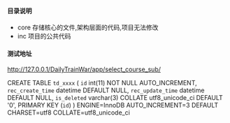#### 目录说明
- core 存储核心的文件,架构层面的代码,项目无法修改
- inc 项目的公共代码


#### 测试地址
http://127.0.0.1/DailyTrainWar/app/select_course_sub/


CREATE TABLE `td_xxxx` (
  `id` int(11) NOT NULL AUTO_INCREMENT,
  `rec_create_time` datetime DEFAULT NULL,
  `rec_update_time` datetime DEFAULT NULL,
  `is_deleted` varchar(3) COLLATE utf8_unicode_ci DEFAULT '0',
  PRIMARY KEY (`id`)
) ENGINE=InnoDB AUTO_INCREMENT=3 DEFAULT CHARSET=utf8 COLLATE=utf8_unicode_ci